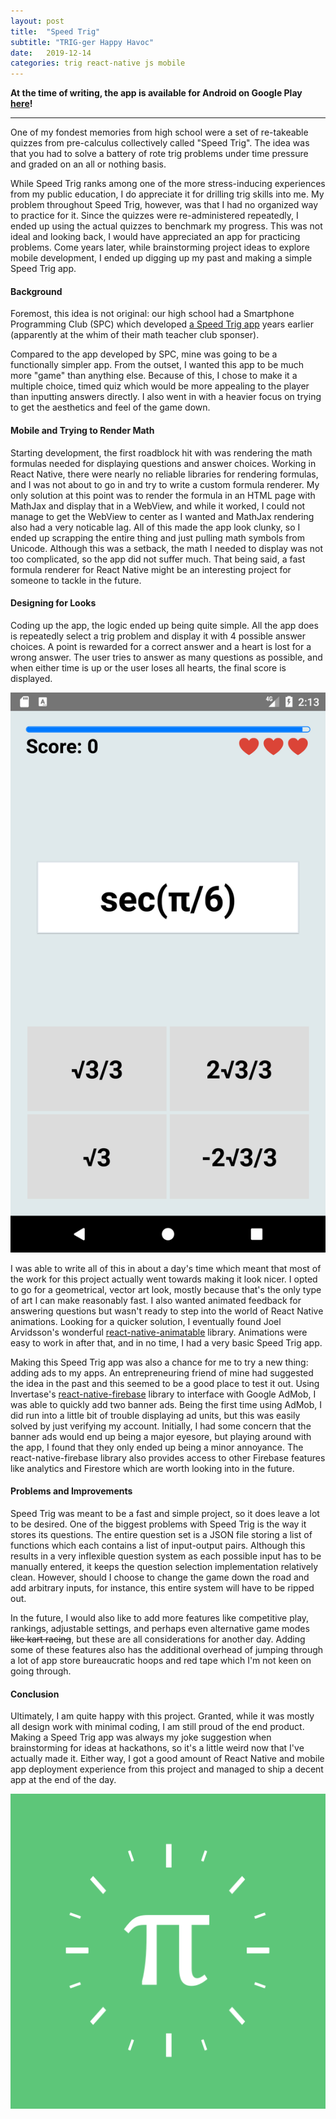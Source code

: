 ```yaml
---
layout: post
title:  "Speed Trig"
subtitle: "TRIG-ger Happy Havoc"
date:   2019-12-14
categories: trig react-native js mobile
---
```


**At the time of writing, the app is available for Android on Google Play
[here](https://play.google.com/store/apps/details?id=com.speedtrig)!**

***

One of my fondest memories from high school were a set of re-takeable quizzes
from pre-calculus collectively called "Speed Trig". The idea was
that you had to solve a battery of rote trig problems under time pressure and
graded on an all or nothing basis.

While Speed Trig ranks among one of the more stress-inducing experiences from
my public education, I do appreciate it for drilling trig skills into me.
My problem throughout Speed Trig, however, was that I had no organized way to
practice for it. Since the quizzes were re-administered repeatedly, I ended up
using the actual quizzes to benchmark my progress. This was not ideal and looking
back, I would have appreciated an app for practicing problems. Come years later,
while brainstorming project ideas to explore mobile development, I ended up
digging up my past and making a simple Speed Trig app.

#### Background

Foremost, this idea is not original: our high school had a Smartphone Programming Club (SPC)
which developed [a Speed Trig app](https://github.com/MBHS-SPC/speed-trig-android) years earlier
(apparently at the whim of their math teacher club sponser).

Compared to the app developed by SPC, mine was going to be a functionally simpler app. From the
outset, I wanted this app to be much more "game" than anything else. Because of this, I chose
to make it a multiple choice, timed quiz which would be more appealing to the player than inputting
answers directly. I also went in with a heavier focus on trying to get the aesthetics and feel of
the game down.

#### Mobile and Trying to Render Math

Starting development, the first roadblock hit with was rendering the math formulas needed for displaying
questions and answer choices. Working in React Native, there
were nearly no reliable libraries for rendering formulas, and I was not about to go in and try to write
a custom formula renderer. My only solution at this point was to render the formula in an HTML page with MathJax
and display that in a WebView, and while it worked, I could not manage to get the WebView to center as I wanted and
MathJax rendering also had a very noticable lag. All of this made the app look clunky, so I ended up scrapping the
entire thing and just pulling math symbols from Unicode. Although this was a setback, the math I needed
to display was not too complicated, so the app did not suffer much. That being said, a fast formula renderer
for React Native might be an interesting project for someone to tackle in the future.

#### Designing for Looks

Coding up the app, the logic ended up being quite simple. All the app does is repeatedly select a trig problem and display it with
4 possible answer choices. A point is rewarded for a correct answer and a heart is lost for a
wrong answer. The user tries to answer as many questions as possible, and when either time is up or the user
loses all hearts, the final score is displayed.

![Speed Trig game screen](/images/speedtrig/screenshot_02.png)

I was able to write all of this in about a day's time which meant that most of the work for this project actually went towards
making it look nicer. I opted to go for a geometrical, vector art look, mostly because that's the only type of art I
can make reasonably fast. I also wanted animated feedback for answering questions but wasn't ready to step into the
world of React Native animations. Looking for a quicker solution, I eventually found Joel Arvidsson's wonderful
[react-native-animatable](https://github.com/oblador/react-native-animatable) library. Animations were easy to
work in after that, and in no time, I had a very basic Speed Trig app.

Making this Speed Trig app was also a chance for me to try a new thing: adding ads to my apps. An entrepreneuring
friend of mine had suggested the idea in the past and this seemed to be a good place to test it out. Using Invertase's
[react-native-firebase](https://github.com/invertase/react-native-firebase) library to interface with Google AdMob, I was
able to quickly add two banner ads. Being the first time using AdMob, I did run into a little bit of trouble displaying
ad units, but this was easily solved by just verifying my account. Initially, I had some concern that the banner ads would end up being
a major eyesore, but playing around with the app, I found that they only ended up being a minor annoyance. The react-native-firebase
library also provides access to other Firebase features like analytics and Firestore which are worth looking into in the
future.

#### Problems and Improvements

Speed Trig was meant to be a fast and simple project, so it does leave a lot to be desired.
One of the biggest problems with Speed Trig is the way it stores its questions. The entire question
set is a JSON file storing a list of functions which each contains a list of input-output pairs. Although this results
in a very inflexible question system as each possible input has to be manually entered, it keeps the question selection
implementation relatively clean. However, should I choose to change the game down the road and add arbitrary inputs,
for instance, this entire system will have to be ripped out.

In the future, I would also like to add more features like
competitive play, rankings, adjustable settings, and perhaps even alternative game modes ~~like kart racing~~,
but these are all considerations for another day. Adding some of these features also has the additional
overhead of jumping through a lot of app store bureaucratic hoops and red tape which I'm not keen on going through.

#### Conclusion

Ultimately, I am quite happy with this project. Granted, while it was mostly all design work with minimal coding,
I am still proud of the end product. Making a Speed Trig app was always my joke suggestion when brainstorming
for ideas at hackathons, so it's a little weird now that I've actually made it. Either way, I got a good
amount of React Native and mobile app deployment experience from this project and managed to ship
a decent app at the end of the day.

![Speed Trig game screen](/images/speedtrig/appLogo.png)